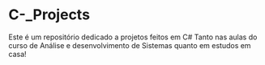 # C-_Projects
Este é um repositório dedicado a projetos feitos em C# Tanto nas aulas do curso de Análise e desenvolvimento de Sistemas quanto em estudos em casa!
